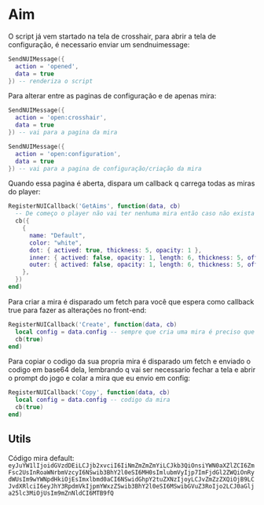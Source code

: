 # Aim

O script já vem startado na tela de crosshair, para abrir a tela de configuração, é necessario enviar um sendnuimessage:

```lua
SendNUIMessage({
  action = 'opened',
  data = true
}) -- renderiza o script
```

Para alterar entre as paginas de configuração e de apenas mira:

```lua
SendNUIMessage({
  action = 'open:crosshair',
  data = true
}) -- vai para a pagina da mira
```

```lua
SendNUIMessage({
  action = 'open:configuration',
  data = true
}) -- vai para a pagina de configuração/criação da mira
```

Quando essa pagina é aberta, dispara um callback q carrega todas as miras do player:

```lua
RegisterNUICallback('GetAims', function(data, cb)
  -- De começo o player não vai ter nenhuma mira então caso não exista envie uma configuração default que seria a que está no callback: 
  cb({
    {
      name: "Default",
      color: "white",
      dot: { actived: true, thickness: 5, opacity: 1 },
      inner: { actived: false, opacity: 1, length: 6, thickness: 5, offset: 1 },
      outer: { actived: false, opacity: 1, length: 6, thickness: 5, offset: 10 },
    },
  })
end)
```

Para criar a mira é disparado um fetch para você que espera como callback true para fazer as alterações no front-end:

```lua
RegisterNUICallback('Create', function(data, cb)
  local config = data.config -- sempre que cria uma mira é preciso que voce armazene na db uma mira default as configurações são enviadas em base64 para você armazenar só o código.
  cb(true)
end)
```

Para copiar o codigo da sua propria mira é disparado um fetch e enviado o codigo em base64 dela, lembrando q vai ser necessario fechar a tela e abrir o prompt do jogo e colar a mira que eu envio em config:

```lua
RegisterNUICallback('Copy', function(data, cb)
  local config = data.config -- codigo da mira
  cb(true)
end)
```

## Utils

Código mira default: `eyJuYW1lIjoidGVzdDEiLCJjb2xvciI6IiNmZmZmZmYiLCJkb3QiOnsiYWN0aXZlZCI6ZmFsc2UsInRoaWNrbmVzcyI6NSwib3BhY2l0eSI6MH0sImlubmVyIjp7ImFjdGl2ZWQiOnRydWUsIm9wYWNpdHkiOjEsImxlbmd0aCI6NSwidGhpY2tuZXNzIjoyLCJvZmZzZXQiOjB9LCJvdXRlciI6eyJhY3RpdmVkIjpmYWxzZSwib3BhY2l0eSI6MSwibGVuZ3RoIjo2LCJ0aGlja25lc3MiOjUsIm9mZnNldCI6MTB9fQ`